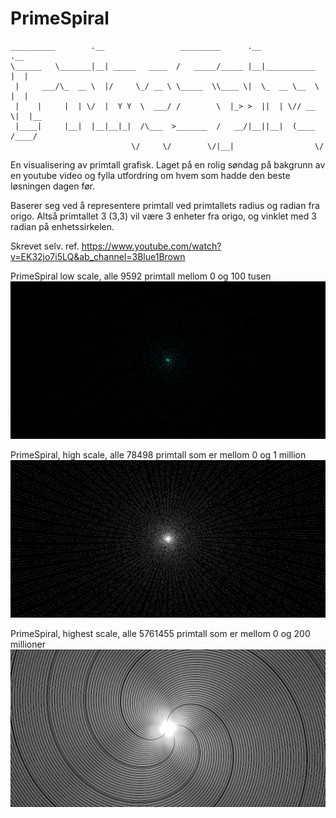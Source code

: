 # PrimeSpiral

  
    __________        .__                 _________      .__              .__   
    \______   \_______|__| _____   ____  /   _____/_____ |__|___________  |  |  
     |     ___/\_  __ \  |/     \_/ __ \ \_____  \\____ \|  \_  __ \__  \ |  |  
     |    |     |  | \/  |  Y Y  \  ___/ /        \  |_> >  ||  | \// __ \|  |__
     |____|     |__|  |__|__|_|  /\___  >_______  /   __/|__||__|  (____  /____/
                               \/     \/        \/|__|                  \/      

En visualisering av primtall grafisk.
Laget på en rolig søndag på bakgrunn av en youtube video og fylla utfordring om hvem som hadde den beste løsningen dagen før.

Baserer seg ved å representere primtall ved primtallets radius og radian fra origo.
Altså primtallet 3 (3,3) vil være 3 enheter fra origo, og vinklet med 3 radian på enhetssirkelen.

Skrevet selv.
ref. https://www.youtube.com/watch?v=EK32jo7i5LQ&ab_channel=3Blue1Brown

PrimeSpiral low scale, alle 9592 primtall mellom 0 og 100 tusen
![alt text](https://github.com/BirkJohannessen/PrimeSpiral/blob/main/PrimeSpiral10k2.png?raw=true)

PrimeSpiral, high scale, alle 78498 primtall som er mellom 0 og 1 million
![alt text](https://github.com/BirkJohannessen/PrimeSpiral/blob/main/PrimeSpiral70k.png?raw=true)

PrimeSpiral, highest scale, alle 5761455 primtall som er mellom 0 og 200 millioner
![alt text](https://github.com/BirkJohannessen/PrimeSpiral/blob/main/PrimeSpiral5mil.png?raw=true)
